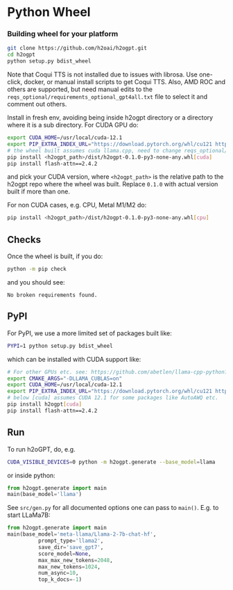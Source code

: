 # Python Wheel

### Building wheel for your platform

```bash
git clone https://github.com/h2oai/h2ogpt.git
cd h2ogpt
python setup.py bdist_wheel
```
Note that Coqui TTS is not installed due to issues with librosa.  Use one-click, docker, or manual install scripts to get Coqui TTS.  Also, AMD ROC and others are supported, but need manual edits to the `reqs_optional/requirements_optional_gpt4all.txt` file to select it and comment out others.

Install in fresh env, avoiding being inside h2ogpt directory or a directory where it is a sub directory.  For CUDA GPU do:
```bash
export CUDA_HOME=/usr/local/cuda-12.1
export PIP_EXTRA_INDEX_URL="https://download.pytorch.org/whl/cu121 https://huggingface.github.io/autogptq-index/whl/cu121"
# the wheel built assumes cuda llama.cpp, need to change reqs_optional/requirements_optional_gpt4all.txt to select desired packages
pip install <h2ogpt_path>/dist/h2ogpt-0.1.0-py3-none-any.whl[cuda]
pip install flash-attn==2.4.2
```
and pick your CUDA version, where `<h2ogpt_path>` is the relative path to the h2ogpt repo where the wheel was built. Replace `0.1.0` with actual version built if more than one.

For non CUDA cases, e.g. CPU, Metal M1/M2 do:
```bash
pip install <h2ogpt_path>/dist/h2ogpt-0.1.0-py3-none-any.whl[cpu]
```

## Checks
Once the wheel is built, if you do:
```bash
python -m pip check
```
and you should see:
```text
No broken requirements found.
```

## PyPI

For PyPI, we use a more limited set of packages built like:
```bash
PYPI=1 python setup.py bdist_wheel
```
which can be installed with CUDA support like:
```bash
# For other GPUs etc. see: https://github.com/abetlen/llama-cpp-python?tab=readme-ov-file#supported-backends
export CMAKE_ARGS="-DLLAMA_CUBLAS=on"
export CUDA_HOME=/usr/local/cuda-12.1
export PIP_EXTRA_INDEX_URL="https://download.pytorch.org/whl/cu121 https://huggingface.github.io/autogptq-index/whl/cu121"
# below [cuda] assumes CUDA 12.1 for some packages like AutoAWQ etc.
pip install h2ogpt[cuda]
pip install flash-attn==2.4.2
```

## Run

To run h2oGPT, do, e.g.
```bash
CUDA_VISIBLE_DEVICES=0 python -m h2ogpt.generate --base_model=llama
```
or inside python:
```python
from h2ogpt.generate import main
main(base_model='llama')
```
See `src/gen.py` for all documented options one can pass to `main()`.  E.g. to start LLaMa7B:
```python
from h2ogpt.generate import main
main(base_model='meta-llama/Llama-2-7b-chat-hf',
          prompt_type='llama2',
          save_dir='save_gpt7',
          score_model=None,
          max_max_new_tokens=2048,
          max_new_tokens=1024,
          num_async=10,
          top_k_docs=-1)
```

